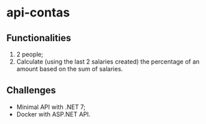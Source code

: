 # api-contas

## Functionalities

1. 2 people;
2. Calculate (using the last 2 salaries created) the percentage of an amount based on the sum of salaries.

## Challenges

- Minimal API with .NET 7;
- Docker with ASP.NET API.
